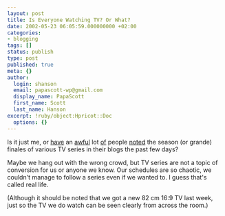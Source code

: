 ```yaml
---
layout: post
title: Is Everyone Watching TV? Or What?
date: 2002-05-23 06:05:59.000000000 +02:00
categories:
- blogging
tags: []
status: publish
type: post
published: true
meta: {}
author:
  login: shanson
  email: papascott-wp@gmail.com
  display_name: PapaScott
  first_name: Scott
  last_name: Hanson
excerpt: !ruby/object:Hpricot::Doc
  options: {}
---
```

<p>Is it just me, or <a href="http://www.vfth.com/2002/05/22">have</a> an <a href="http://scriptingnews.userland.com/backissues/2002/05/22#l97392e34ce3750d56911ff460e24ec93">awful</a> lot <a href="http://www.usatoday.com/life/enter/tv/2002/2002-05-21-buffy.htm">of</a> people <a href="http://timesshadow.editthispage.com/2002/05/22">noted</a> the season (or grande) finales of various TV series in their blogs the past few days? </p>
<p>Maybe we hang out with the wrong crowd, but TV series are not a topic of conversion for us or anyone we know. Our schedules are so chaotic, we couldn't manage to follow a series even if we wanted to. I guess that's called real life.</p>
<p>(Although it should be noted that we got a new 82 cm 16:9 TV last week, just so the TV we do watch can be seen clearly from across the room.)</p>
